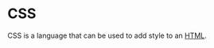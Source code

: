 # CSS







CSS is a language that can be used to add style to an [HTML](/wiki/HTML). 



